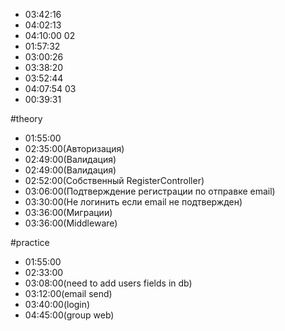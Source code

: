 - 03:42:16
- 04:02:13
- 04:10:00
02
- 01:57:32
- 03:00:26
- 03:38:20
- 03:52:44
- 04:07:54
03
- 00:39:31

#theory
- 01:55:00
- 02:35:00(Авторизация)
- 02:49:00(Валидация)
- 02:49:00(Валидация)
- 02:52:00(Собственный RegisterController)
- 03:06:00(Подтверждение регистрации по отправке email)
- 03:30:00(Не логинить если email не подтвержден)
- 03:36:00(Миграции)
- 03:36:00(Middleware)

#practice
- 01:55:00
- 02:33:00
- 03:08:00(need to add users fields in db)
- 03:12:00(email send)
- 03:40:00(login)
- 04:45:00(group web)
